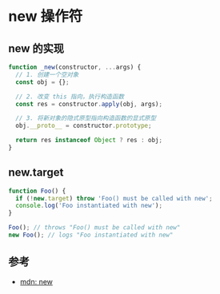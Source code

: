 # new 操作符

## new 的实现

```javascript
function _new(constructor, ...args) {
  // 1. 创建一个空对象
  const obj = {};

  // 2. 改变 this 指向，执行构造函数
  const res = constructor.apply(obj, args);

  // 3. 将新对象的隐式原型指向构造函数的显式原型
  obj.__proto__ = constructor.prototype;

  return res instanceof Object ? res : obj;
}
```

## new.target

```javascript
function Foo() {
  if (!new.target) throw 'Foo() must be called with new';
  console.log('Foo instantiated with new');
}

Foo(); // throws "Foo() must be called with new"
new Foo(); // logs "Foo instantiated with new"
```

## 参考

- [mdn: new](https://developer.mozilla.org/zh-CN/docs/Web/JavaScript/Reference/Operators/new.target)
